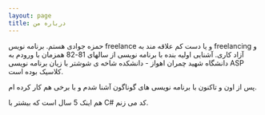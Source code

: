 ```yaml
---
layout: page
title: درباره من
---
```

حمزه جوادی هستم. برنامه نویس freelance و یا دست کم علاقه مند به freelancing و آزاد کاری.
آشنایی اولیه بنده با برنامه نویسی از سالهای 81-82 همزمان با ورودم به دانشگاه شهید چمران اهواز - دانشکده شاخه ی شوشتر با زیان برنامه نویسی ASP کلاسیک بوده است.

پس از اون و تاکنون با برنامه نویسی های گوناگون آشنا شدم و با برخی هم کار کرده ام.

هم اینک 5 سال است که بیشتر با C# کد می زنم.
